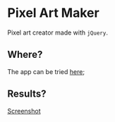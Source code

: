 # Pixel Art Maker
Pixel art creator made with `jQuery`.

## Where?
The app can be tried [here](http://kevinkip.rf.gd/pixel-art-maker/?i=1);

## Results?
[Screenshot](screenshots/screenshot.png)

